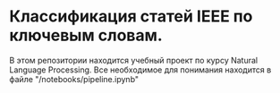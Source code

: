 # Классификация статей IEEE по ключевым словам.
В этом репозитории находится учебный проект по курсу Natural Language Processing. Все необходимое для понимания находится в файле "/notebooks/pipeline.ipynb"

